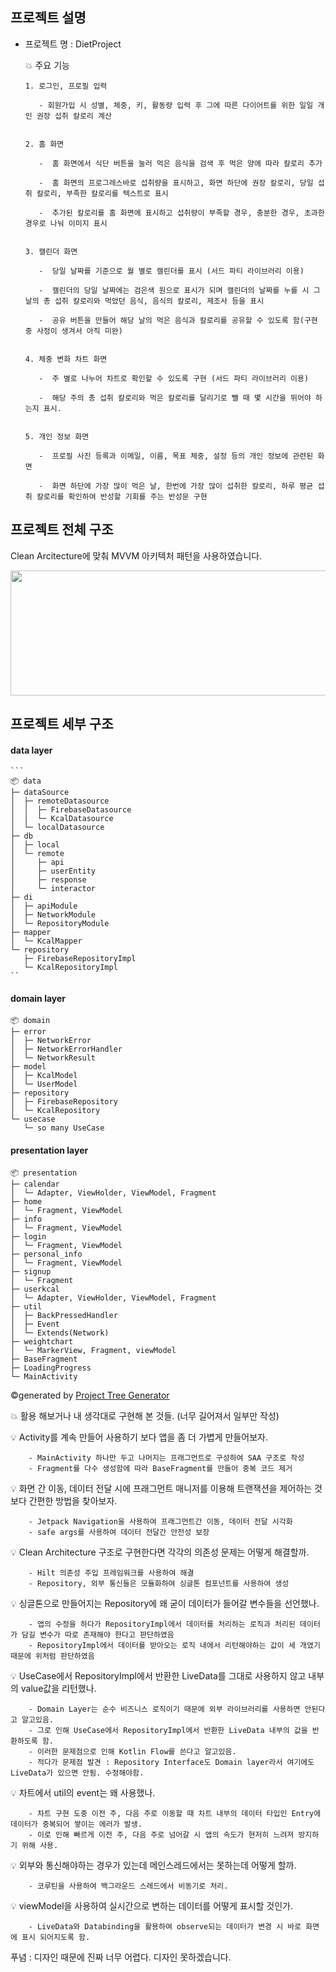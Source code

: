 ## 프로젝트 설명

- 프로젝트 명 : DietProject

    💥 주요 기능
  
      1. 로그인, 프로필 입력
  
         - 회원가입 시 성별, 체중, 키, 활동량 입력 후 그에 따른 다이어트를 위한 일일 개인 권장 섭취 칼로리 계산
  

      2. 홈 화면

         -  홈 화면에서 식단 버튼을 눌러 먹은 음식을 검색 후 먹은 양에 따라 칼로리 추가
  
         -  홈 화면의 프로그레스바로 섭취량을 표시하고, 화면 하단에 권장 칼로리, 당일 섭취 칼로리, 부족한 칼로리를 텍스트로 표시
  
         -  추가된 칼로리를 홈 화면에 표시하고 섭취량이 부족할 경우, 충분한 경우, 초과한 경우로 나눠 이미지 표시
  

      3. 캘린더 화면

         -  당일 날짜를 기준으로 월 별로 캘린더를 표시 (서드 파티 라이브러리 이용)

         -  캘린더의 당일 날짜에는 검은색 원으로 표시가 되며 캘린더의 날짜를 누를 시 그 날의 총 섭취 칼로리와 먹었던 음식, 음식의 칼로리, 제조사 등을 표시

         -  공유 버튼을 만들어 해당 날의 먹은 음식과 칼로리를 공유할 수 있도록 함(구현 중 사정이 생겨서 아직 미완)
  
  
      4. 체중 변화 차트 화면

         -  주 별로 나누어 차트로 확인할 수 있도록 구현 (서드 파티 라이브러리 이용)

         -  해당 주의 총 섭취 칼로리와 먹은 칼로리를 달리기로 뺄 때 몇 시간을 뛰어야 하는지 표시.


      5. 개인 정보 화면

         -  프로필 사진 등록과 이메일, 이름, 목표 체중, 설정 등의 개인 정보에 관련된 화면

         -  화면 하단에 가장 많이 먹은 날, 한번에 가장 많이 섭취한 칼로리, 하루 평균 섭취 칼로리를 확인하여 반성할 기회를 주는 반성문 구현




  


  
## 프로젝트 전체 구조

Clean Arcitecture에 맞춰 MVVM 아키텍처 패턴을 사용하였습니다.

<img width="900" height="200" src="https://github.com/choieuihyun/DietProject/assets/59135621/fdf66438-23d3-41e7-8306-8bc03b3a37f0"/>


## 프로젝트 세부 구조

#### data layer

    ```
    📦 data
    ├─ dataSource
    │  ├─ remoteDatasource
    │  │  ├─ FirebaseDatasource
    │  │  └─ KcalDatasource
    │  └─ localDatasource
    ├─ db
    │  ├─ local
    │  └─ remote
    │     ├─ api
    │     ├─ userEntity
    │     ├─ response
    │     └─ interactor
    ├─ di
    │  ├─ apiModule
    │  ├─ NetworkModule
    │  └─ RepositoryModule
    ├─ mapper
    │  └─ KcalMapper
    └─ repository
       ├─ FirebaseRepositoryImpl
       └─ KcalRepositoryImpl
    ``


#### domain layer

```
📦 domain
├─ error
│  ├─ NetworkError
│  ├─ NetworkErrorHandler
│  └─ NetworkResult
├─ model
│  ├─ KcalModel
│  └─ UserModel
├─ repository
│  ├─ FirebaseRepository
│  └─ KcalRepository
└─ usecase
   └─ so many UseCase
```

#### presentation layer

```
📦 presentation
├─ calendar
│  └─ Adapter, ViewHolder, ViewModel, Fragment
├─ home
│  └─ Fragment, ViewModel
├─ info
│  └─ Fragment, ViewModel
├─ login
│  └─ Fragment, ViewModel
├─ personal_info
│  └─ Fragment, ViewModel
├─ signup
│  └─ Fragment
├─ userkcal
│  └─ Adapter, ViewHolder, ViewModel, Fragment
├─ util
│  ├─ BackPressedHandler
│  ├─ Event
│  └─ Extends(Network)
├─ weightchart
│  └─ MarkerView, Fragment, viewModel
├─ BaseFragment
├─ LoadingProgress
└─ MainActivity
```
©generated by [Project Tree Generator](https://woochanleee.github.io/project-tree-generator)

💥 활용 해보거나 내 생각대로 구현해 본 것들. (너무 길어져서 일부만 작성)

💡 Activity를 계속 만들어 사용하기 보다 앱을 좀 더 가볍게 만들어보자.
  
        - MainActivity 하나만 두고 나머지는 프래그먼트로 구성하여 SAA 구조로 작성
        - Fragment를 다수 생성함에 따라 BaseFragment를 만들어 중복 코드 제거

💡 화면 간 이동, 데이터 전달 시에 프래그먼트 매니저를 이용해 트랜잭션을 제어하는 것보다 간편한 방법을 찾아보자.
  
        - Jetpack Navigation을 사용하여 프래그먼트간 이동, 데이터 전달 시각화
        - safe args를 사용하여 데이터 전달간 안전성 보장

💡 Clean Architecture 구조로 구현한다면 각각의 의존성 문제는 어떻게 해결할까.

        - Hilt 의존성 주입 프레임워크를 사용하여 해결
        - Repository, 외부 통신들은 모듈화하여 싱글톤 컴포넌트를 사용하여 생성

💡 싱글톤으로 만들어지는 Repository에 왜 굳이 데이터가 들어갈 변수들을 선언했나.

        - 앱의 수정을 하다가 RepositoryImpl에서 데이터를 처리하는 로직과 처리된 데이터가 담길 변수가 따로 존재해야 한다고 판단하였음
        - RepositoryImpl에서 데이터를 받아오는 로직 내에서 리턴해야하는 값이 세 개였기 때문에 위처럼 판단하였음

💡 UseCase에서 RepositoryImpl에서 반환한 LiveData를 그대로 사용하지 않고 내부의 value값을 리턴했나.

        - Domain Layer는 순수 비즈니스 로직이기 때문에 외부 라이브러리를 사용하면 안된다고 알고있음.
        - 그로 인해 UseCase에서 RepositoryImpl에서 반환한 LiveData 내부의 값을 반환하도록 함.
        - 이러한 문제점으로 인해 Kotlin Flow를 쓴다고 알고있음.
        - 적다가 문제점 발견 : Repository Interface도 Domain layer라서 여기에도 LiveData가 있으면 안됨. 수정해야함.

💡 차트에서 util의 event는 왜 사용했나.

        - 차트 구현 도중 이전 주, 다음 주로 이동할 때 차트 내부의 데이터 타입인 Entry에 데이터가 중복되어 쌓이는 에러가 발생.
        - 이로 인해 빠르게 이전 주, 다음 주로 넘어갈 시 앱의 속도가 현저히 느려져 방지하기 위해 사용.
        
💡 외부와 통신해야하는 경우가 있는데 메인스레드에서는 못하는데 어떻게 할까.

        - 코루틴을 사용하여 백그라운드 스레드에서 비동기로 처리.

💡 viewModel을 사용하여 실시간으로 변하는 데이터를 어떻게 표시할 것인가.

        - LiveData와 Databinding을 활용하여 observe되는 데이터가 변경 시 바로 화면에 표시 되어지도록 함.



푸념 : 디자인 때문에 진짜 너무 어렵다. 디자인 못하겠습니다.




